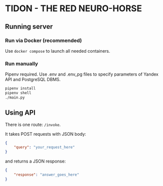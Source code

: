 # TIDON - THE RED NEURO-HORSE

## Running server

### Run via Docker (recommended)

Use `docker compose` to launch all needed containers.

### Run manually

Pipenv required. Use .env and .env_pg files to specify parameters of Yandex API and PostgreSQL DBMS.

```bash
pipenv install
pipenv shell
./main.py
```

## Using API

There is one route: `/invoke`.

It takes POST requests with JSON body:

```json
{
    "query": "your_request_here"
}
```

and returns a JSON response:

```json
{
    "response": "answer_goes_here"
}
```